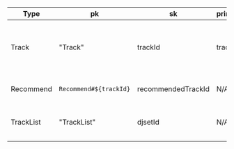 | Type      | pk                     | sk                 | primaryString | secondaryString | primaryNumber | attributes                                                      |
| --------- | ---------------------- | ------------------ | ------------- | --------------- | ------------- | --------------------------------------------------------------- |
| Track     | "Track"                | trackId            | trackName     | artistName      | N/A           | trackId, trackName, artistName, trackUrl, artistUrl, artworkUrl |
| Recommend | `Recommend#${trackId}` | recommendedTrackId | N/A           | N/A             | score,        | trackId, followingTrackId, score, tracklists                    |
| TrackList | "TrackList"            | djsetId            | N/A           | N/A             | N/A           | trackListId, date, title, artworkUrl, trackListUrl, viewcount   |
